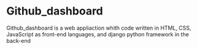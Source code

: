 # Github_dashboard
Github_dashboard is a web appliaction whith code written in HTML, CSS, JavaScript as front-end languages,
and django python framework in the back-end 

